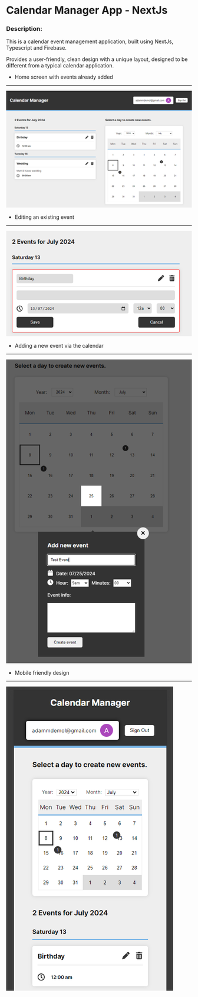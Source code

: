 # Calendar Manager App - NextJs

### Description:
This is a calendar event management application, built using NextJs, Typescript and Firebase. 

Provides a user-friendly, clean design with a unique layout, designed to be different from a typical calendar application.

- Home screen with events already added
---
![App Preview 1](https://github.com/adamdgit/firebase-calendar/blob/master/app/images/1.png)

- Editing an existing event
---
![App Preview 2](https://github.com/adamdgit/firebase-calendar/blob/master/app/images/2.png)

- Adding a new event via the calendar
---
![App Preview 3](https://github.com/adamdgit/firebase-calendar/blob/master/app/images/3.png)

- Mobile friendly design
---
![App Preview 3](https://github.com/adamdgit/firebase-calendar/blob/master/app/images/4.png)
